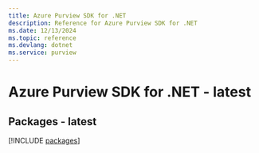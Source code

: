 ```yaml
---
title: Azure Purview SDK for .NET
description: Reference for Azure Purview SDK for .NET
ms.date: 12/13/2024
ms.topic: reference
ms.devlang: dotnet
ms.service: purview
---
```

# Azure Purview SDK for .NET - latest
## Packages - latest
[!INCLUDE [packages](purview-index.md)]